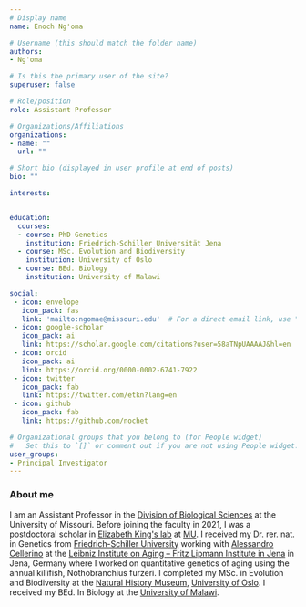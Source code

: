```yaml
---
# Display name
name: Enoch Ng'oma

# Username (this should match the folder name)
authors:
- Ng'oma

# Is this the primary user of the site?
superuser: false

# Role/position
role: Assistant Professor

# Organizations/Affiliations
organizations:
- name: ""
  url: ""

# Short bio (displayed in user profile at end of posts)
bio: ""

interests:


education:
  courses:
  - course: PhD Genetics
    institution: Friedrich-Schiller Universität Jena
  - course: MSc. Evolution and Biodiversity
    institution: University of Oslo
  - course: BEd. Biology
    institution: University of Malawi

social:
 - icon: envelope
   icon_pack: fas
   link: 'mailto:ngomae@missouri.edu'  # For a direct email link, use "mailto:test@example.org".
 - icon: google-scholar
   icon_pack: ai
   link: https://scholar.google.com/citations?user=58aTNpUAAAAJ&hl=en
 - icon: orcid
   icon_pack: ai
   link: https://orcid.org/0000-0002-6741-7922
 - icon: twitter
   icon_pack: fab
   link: https://twitter.com/etkn?lang=en
 - icon: github
   icon_pack: fab
   link: https://github.com/nochet

# Organizational groups that you belong to (for People widget)
#   Set this to `[]` or comment out if you are not using People widget.
user_groups:
- Principal Investigator
---
```


### About me

I am an Assistant Professor in the [Division of Biological Sciences](https://biology.missouri.edu/) at the University of Missouri. Before joining the faculty in 2021, I was a postdoctoral scholar in [Elizabeth King's lab](https://elizabethking.org/) at [MU](https://missouri.edu/). I received my Dr. rer. nat. in Genetics from [Friedrich-Schiller University]( https://www.uni-jena.de/en) working with [Alessandro Cellerino]( https://www.sns.it/en/biology-laboratory) at the [Leibniz Institute on Aging – Fritz Lipmann Institute in Jena](https://www.leibniz-gemeinschaft.de/en/institutes/leibniz-institutes-all-lists/leibniz-institute-on-aging-fritz-lipmann-institute.html) in Jena, Germany where I worked on quantitative genetics of aging using the annual killifish, Nothobranchius furzeri. I completed my MSc. in Evolution and Biodiversity at the [Natural History Museum]( https://www.nhm.uio.no/english/), [University of Oslo](https://www.uio.no/english/). I received my BEd. In Biology at the [University of Malawi]( http://www.unima.mw/). 
